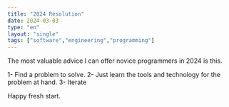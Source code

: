 ```yaml
---
title: "2024 Resolution"
date: 2024-03-03
type: "en"
layout: "single"
tags: ["software","engineering","programming"]
---
```

The most valuable advice I can offer novice programmers in 2024 is this.

1- Find a problem to solve.
2- Just learn the tools and technology for the problem at hand.
3- Iterate

Happy fresh start.
